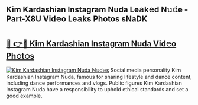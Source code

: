## Kim Kardashian Instagram Nuda Le𝚊k𝚎d N𝚞𝚍e - Part-X8U Vid𝚎o Le𝚊ks Photos sNaDK

# <h2><a href="http://fbcp3w.evod.top/?m=Kim+Kardashian+Instagram+Nuda">🔗 👉🔴 Kim Kardashian Instagram Nuda Vid𝚎o Ph𝚘t𝚘s</a></h2>

[![Kim Kardashian Instagram Nuda N𝚞d𝚎s](https://i.imgur.com/8V9OHl7.gif)](http://fbcp3w.evod.top/?m=Kim+Kardashian+Instagram+Nuda)
Social media personality Kim Kardashian Instagram Nuda, famous for sharing lifestyle and dance content, including dance performances and vlogs. Public figures Kim Kardashian Instagram Nuda have a responsibility to uphold ethical standards and set a good example. 
